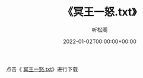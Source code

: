 ﻿---
title:  《冥王一怒.txt》
date:   2022-01-02T00:00:00+00:00
author: 听松阁
layout: post
permalink: /冥王一怒/
categories: 小说
tags: [小说]
---

点击《 [冥王一怒.txt](http://img.660000.xyz/bookstukust/book/bntxt/10/冥王一怒.txt)》进行下载